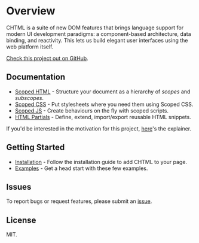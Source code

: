 # Overview

CHTML is a suite of new DOM features that brings language support for modern UI development paradigms: a component-based architecture, data binding, and reactivity. This lets us build elegant user interfaces using the web platform itself.

[Check this project out on GitHub](https://github.com/web-native/chtml).

## Documentation

+ [Scoped HTML](https://docs.web-native.dev/chtml/scoped-html) - Structure your document as a hierarchy of *scopes* and *subscopes*.
+ [Scoped CSS](https://docs.web-native.dev/chtml/scoped-css) - Put stylesheets where you need them using Scoped CSS.
+ [Scoped JS](https://docs.web-native.dev/chtml/scoped-js) - Create behaviours on the fly with scoped scripts.
+ [HTML Partials](https://docs.web-native.dev/chtml/html-partials) - Define, extend, import/export reusable HTML snippets.

If you'd be interested in the motivation for this project, [here](https://docs.web-native.dev/chtml/explainer)'s the explainer.

## Getting Started

+ [Installation](https://docs.web-native.dev/chtml/Installation) - Follow the installation guide to add CHTML to your page.
+ [Examples](https://docs.web-native.dev/chtml/examples) - Get a head start with these few examples.

## Issues

To report bugs or request features, please submit an [issue](https://github.com/web-native/chtml/issues).

## License

MIT.
